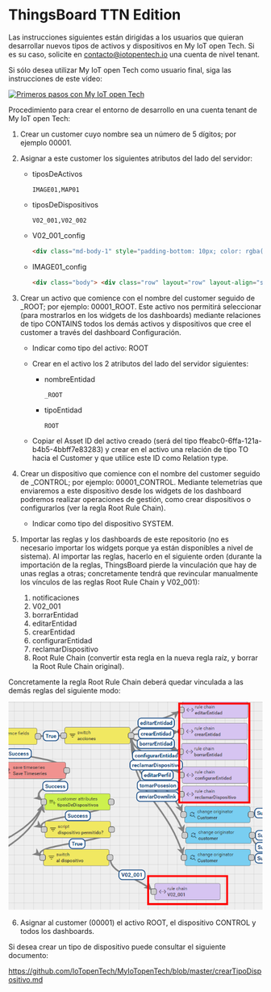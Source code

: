 # ThingsBoard TTN Edition

Las instrucciones siguientes están dirigidas a los usuarios que quieran desarrollar nuevos tipos de activos y dispositivos en My IoT open Tech. Si es su caso, solicite en contacto@iotopentech.io una cuenta de nivel tenant.

Si sólo desea utilizar My IoT open Tech como usuario final, siga las instrucciones de este vídeo:

[![Primeros pasos con My IoT open Tech](http://img.youtube.com/vi/PtA9cxz3UNI/0.jpg)](http://www.youtube.com/watch?v=PtA9cxz3UNI)

Procedimiento para crear el entorno de desarrollo en una cuenta tenant de My IoT open Tech:

1. Crear un customer cuyo nombre sea un número de 5 dígitos; por ejemplo 00001.
2. Asignar a este customer los siguientes atributos del lado del servidor:
    * tiposDeActivos

        ```
        IMAGE01,MAP01
        ```
    
   * tiposDeDispositivos

        ```
        V02_001,V02_002
        ```
    
   * V02_001_config

        ```html
        <div class="md-body-1" style="padding-bottom: 10px; color: rgba(0,0,0,0.57);">Geocercado</div><div class="body"> <div class="row" layout="row" layout-align="start center"> <div class="md-whiteframe-1dp" flex layout="column" style="padding-left: 5px; margin-bottom: 3px;"> <div class="row" layout="row"> <md-input-container flex class="md-block"> <label>Pol&iacute;gono del geocercado en formato [[lat1,lon1],[lat2,lon2], ... ,[latN,lonN]]</label> <input type="text" size="30" pattern="^\[(\[([-+]?)([\d]{1,2})(((\.)(\d+)(,)))(\s*)(([-+]?)([\d]{1,3})((\.)(\d+))?)\],){2,}(\[([-+]?)([\d]{1,2})(((\.)(\d+)(,)))(\s*)(([-+]?)([\d]{1,3})((\.)(\d+))?)\]){1}\]$" maxlength="1500" ng-model="vm.configuracion.__geocercado"> </md-input-container> </div> </div> </div></div><div class="md-body-1" style="padding-bottom: 10px; color: rgba(0,0,0,0.57);">Alarmas</div><div class="body"> <div class="row" layout="row" layout-align="start center"> <div class="md-whiteframe-1dp" flex layout="column" style="padding-left: 5px; margin-bottom: 3px;"> <div flex layout="column"> <label class="checkbox-label">Activar alarma de geocercado</label> <md-checkbox ng-model="vm.configuracion.__alarmas.geocercado.enable" style="margin-bottom: 10px;">{{(vm.configuracion.__alarmas.geocercado.enable ? "value.true" : "value.false") | translate}}</md-checkbox> </div> <div class="row" layout="row"> <md-input-container class="md-block" style="min-width: 100px;"> <label>Disparar al </label> <md-select ng-disabled="!vm.configuracion.__alarmas.geocercado.enable" ng-required="vm.configuracion.__alarmas.geocercado.enable" name="geocercadoTrigger" ng-model="vm.configuracion.__alarmas.geocercado.trigger"> <md-option value="entrar"> entrar </md-option> <md-option value="salir"> salir </md-option> </md-select> <div ng-messages="editEntityForm.cambioDeEstadoTrigger.$error"> <div ng-message="required">Este dato es obligatorio. </div> </div> </md-input-container> <sustituir-notificaciones class="ng-scope">geocercado</sustituir-notificaciones> </div> </div> </div></div><div class="body"> <div class="row" layout="row" layout-align="start center"> <div class="md-whiteframe-1dp" flex layout="column" style="padding-left: 5px; margin-bottom: 3px;"><div flex layout="column"> <label class="checkbox-label">Activar alarma de nivel bajo de batería</label> <md-checkbox ng-model="vm.configuracion.__alarmas.nivelDeBateria.enable" style="margin-bottom: 10px;">{{(vm.configuracion.__alarmas.nivelDeBateria.enable ? "value.true" : "value.false") | translate}}</md-checkbox> </div> <div class="row" layout="row"> <md-input-container flex class="md-block"> <label>Umbral (V)</label> <input type="decimal" size="10" ng-disabled="!vm.configuracion.__alarmas.nivelDeBateria.enable " ng-model="vm.configuracion.__alarmas.nivelDeBateria.umbralBateria" ng-required="vm.configuracion.__alarmas.nivelDeBateria.enable"> </md-input-container> <sustituir-notificaciones class="ng-scope">nivelDeBateria</sustituir-notificaciones> </div> </div> </div></div><div class="body"> <div class="row" layout="row" layout-align="start center"> <div class="md-whiteframe-1dp" flex layout="column" style="padding-left: 5px; margin-bottom: 3px;"> <div flex layout="column"> <label class="checkbox-label">Activar alarma de inactividad</label> <md-checkbox ng-model="vm.configuracion.__alarmas.inactividad.enable" style="margin-bottom: 10px;">{{(vm.configuracion.__alarmas.inactividad.enable ? "value.true" : "value.false") | translate}}</md-checkbox> </div> <div class="row" layout="row"> <md-input-container flex class="md-block"> <label>Umbral en segundos</label> <input type="number" size="10" ng-disabled="!vm.configuracion.__alarmas.inactividad.enable " ng-model="vm.configuracion.__alarmas.inactividad.umbralInactividad" ng-required="vm.configuracion.__alarmas.inactividad.enable"> </md-input-container> <sustituir-notificaciones class="ng-scope">inactividad</sustituir-notificaciones> </div> </div> </div></div>
        ```
   * IMAGE01_config

        ```html
        <div class="body"> <div class="row" layout="row" layout-align="start center"> <div class="md-whiteframe-1dp" flex layout="column" style="padding-left: 5px; margin-bottom: 3px;"> <div class="row" layout="row"> <md-input-container flex class="md-block"> <label>URL imagen fondo</label> <input type="string" size="50" ng-model="vm.configuracion.__urlImagenFondo" ng-required="true"> </md-input-container> </div> </div> </div> </div>
        ```
    
3. Crear un activo que comience con el nombre del customer seguido de \_ROOT; por ejemplo: 00001\_ROOT. Este activo nos permitirá seleccionar (para mostrarlos en los widgets de los dashboards) mediante relaciones de tipo CONTAINS todos los demás activos y dispositivos que cree el customer a través del dashboard Configuración.
    * Indicar como tipo del activo: ROOT
    * Crear en el activo los 2 atributos del lado del servidor siguientes:    
        * nombreEntidad
      
            ```
            _ROOT
            ```       
    
        * tipoEntidad
    
            ```
            ROOT
            ```
    
    * Copiar el Asset ID del activo creado (será del tipo ffeabc0-6ffa-121a-b4b5-4bbff7e83283) y crear en el activo una relación de tipo TO hacia el Customer y que utilice este ID como Relation type.
      
4. Crear un dispositivo que comience con el nombre del customer seguido de \_CONTROL; por ejemplo: 00001\_CONTROL. Mediante telemetrías que enviaremos a este dispositivo desde los widgets de los dashboard podremos realizar operaciones de gestión, como crear dispositivos o configurarlos (ver la regla Root Rule Chain).
    * Indicar como tipo del dispositivo SYSTEM.
5. Importar las reglas y los dashboards de este repositorio (no es necesario importar los widgets porque ya están disponibles a nivel de sistema). Al importar las reglas, hacerlo en el siguiente orden (durante la importación de la reglas, ThingsBoard pierde la vinculación que hay de unas reglas a otras; concretamente tendrá que revincular manualmente los vínculos de las reglas Root Rule Chain y V02_001):
    1. notificaciones
    2. V02_001
    3. borrarEntidad
    4. editarEntidad
    5. crearEntidad
    6. configurarEntidad
    7. reclamarDispositivo
    8. Root Rule Chain (convertir esta regla en la nueva regla raíz, y borrar la Root Rule Chain original).
 
 Concretamente la regla Root Rule Chain deberá quedar vinculada a las demás reglas del siguiente modo:
 
 ![](.//media/readme_01.png)
 
 6. Asignar al customer (00001) el activo ROOT, el dispositivo CONTROL y todos los dashboards.

Si desea crear un tipo de dispositivo puede consultar el siguiente documento:

https://github.com/IoTopenTech/MyIoTopenTech/blob/master/crearTipoDispositivo.md
